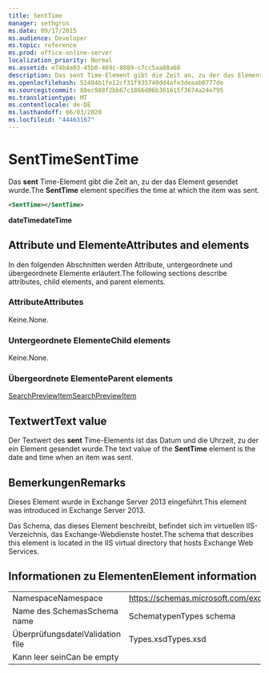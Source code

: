 ```yaml
---
title: SentTime
manager: sethgros
ms.date: 09/17/2015
ms.audience: Developer
ms.topic: reference
ms.prod: office-online-server
localization_priority: Normal
ms.assetid: e74b4a03-45b0-469c-8889-c7cc5aa88a68
description: Das sent Time-Element gibt die Zeit an, zu der das Element gesendet wurde.
ms.openlocfilehash: 51404b1fe12cf31f935740dd4afe3deaab0777de
ms.sourcegitcommit: 88ec988f2bb67c1866d06b361615f3674a24e795
ms.translationtype: MT
ms.contentlocale: de-DE
ms.lasthandoff: 06/03/2020
ms.locfileid: "44463167"
---
```

# <a name="senttime"></a><span data-ttu-id="a466e-103">SentTime</span><span class="sxs-lookup"><span data-stu-id="a466e-103">SentTime</span></span>

<span data-ttu-id="a466e-104">Das **sent** Time-Element gibt die Zeit an, zu der das Element gesendet wurde.</span><span class="sxs-lookup"><span data-stu-id="a466e-104">The **SentTime** element specifies the time at which the item was sent.</span></span> 
  
```XML
<SentTime></SentTime>
```

 <span data-ttu-id="a466e-105">**dateTime**</span><span class="sxs-lookup"><span data-stu-id="a466e-105">**dateTime**</span></span>
## <a name="attributes-and-elements"></a><span data-ttu-id="a466e-106">Attribute und Elemente</span><span class="sxs-lookup"><span data-stu-id="a466e-106">Attributes and elements</span></span>

<span data-ttu-id="a466e-107">In den folgenden Abschnitten werden Attribute, untergeordnete und übergeordnete Elemente erläutert.</span><span class="sxs-lookup"><span data-stu-id="a466e-107">The following sections describe attributes, child elements, and parent elements.</span></span>
  
### <a name="attributes"></a><span data-ttu-id="a466e-108">Attribute</span><span class="sxs-lookup"><span data-stu-id="a466e-108">Attributes</span></span>

<span data-ttu-id="a466e-109">Keine.</span><span class="sxs-lookup"><span data-stu-id="a466e-109">None.</span></span>
  
### <a name="child-elements"></a><span data-ttu-id="a466e-110">Untergeordnete Elemente</span><span class="sxs-lookup"><span data-stu-id="a466e-110">Child elements</span></span>

<span data-ttu-id="a466e-111">Keine.</span><span class="sxs-lookup"><span data-stu-id="a466e-111">None.</span></span>
  
### <a name="parent-elements"></a><span data-ttu-id="a466e-112">Übergeordnete Elemente</span><span class="sxs-lookup"><span data-stu-id="a466e-112">Parent elements</span></span>

[<span data-ttu-id="a466e-113">SearchPreviewItem</span><span class="sxs-lookup"><span data-stu-id="a466e-113">SearchPreviewItem</span></span>](searchpreviewitem.md)
  
## <a name="text-value"></a><span data-ttu-id="a466e-114">Textwert</span><span class="sxs-lookup"><span data-stu-id="a466e-114">Text value</span></span>

<span data-ttu-id="a466e-115">Der Textwert des **sent** Time-Elements ist das Datum und die Uhrzeit, zu der ein Element gesendet wurde.</span><span class="sxs-lookup"><span data-stu-id="a466e-115">The text value of the **SentTime** element is the date and time when an item was sent.</span></span> 
  
## <a name="remarks"></a><span data-ttu-id="a466e-116">Bemerkungen</span><span class="sxs-lookup"><span data-stu-id="a466e-116">Remarks</span></span>

<span data-ttu-id="a466e-117">Dieses Element wurde in Exchange Server 2013 eingeführt.</span><span class="sxs-lookup"><span data-stu-id="a466e-117">This element was introduced in Exchange Server 2013.</span></span>
  
<span data-ttu-id="a466e-118">Das Schema, das dieses Element beschreibt, befindet sich im virtuellen IIS-Verzeichnis, das Exchange-Webdienste hostet.</span><span class="sxs-lookup"><span data-stu-id="a466e-118">The schema that describes this element is located in the IIS virtual directory that hosts Exchange Web Services.</span></span>
  
## <a name="element-information"></a><span data-ttu-id="a466e-119">Informationen zu Elementen</span><span class="sxs-lookup"><span data-stu-id="a466e-119">Element information</span></span>

|||
|:-----|:-----|
|<span data-ttu-id="a466e-120">Namespace</span><span class="sxs-lookup"><span data-stu-id="a466e-120">Namespace</span></span>  <br/> |https://schemas.microsoft.com/exchange/services/2006/types  <br/> |
|<span data-ttu-id="a466e-121">Name des Schemas</span><span class="sxs-lookup"><span data-stu-id="a466e-121">Schema name</span></span>  <br/> |<span data-ttu-id="a466e-122">Schematypen</span><span class="sxs-lookup"><span data-stu-id="a466e-122">Types schema</span></span>  <br/> |
|<span data-ttu-id="a466e-123">Überprüfungsdatei</span><span class="sxs-lookup"><span data-stu-id="a466e-123">Validation file</span></span>  <br/> |<span data-ttu-id="a466e-124">Types.xsd</span><span class="sxs-lookup"><span data-stu-id="a466e-124">Types.xsd</span></span>  <br/> |
|<span data-ttu-id="a466e-125">Kann leer sein</span><span class="sxs-lookup"><span data-stu-id="a466e-125">Can be empty</span></span>  <br/> ||
   

